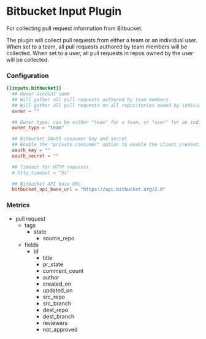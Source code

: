 # Bitbucket Input Plugin
For collecting pull request information from Bitbucket.

The plugin will collect pull requests from either a team or an individual user.
When set to a team, all pull requests authored by team members will be collected.
When set to a user, all pull requests in repos owned by the user will be collected.

### Configuration
```toml
[[inputs.bitbucket]]
  ## Owner account name
  ## Will gather all pull requests authored by team members
  ## Will gather all pull requests on all repositories owned by individual user
  owner = ""

  ## Owner type: can be either "team" for a team, or "user" for an individual user
  owner_type = "team"

  ## Bitbucket OAuth consumer key and secret
  ## Enable the "private consumer" option to enable the client_credentials grant type
  oauth_key = ""
  oauth_secret = ""

  ## Timeout for HTTP requests.
  # http_timeout = "5s"

  ## Bitbucket API base URL
  bitbucket_api_base_url = "https://api.bitbucket.org/2.0"
```

### Metrics
- pull request
  - tags
    - state
		- source_repo
  - fields
    - id
		- title
		- pr_state
		- comment_count
		- author
		- created_on
		- updated_on
		- src_repo
		- src_branch
		- dest_repo
		- dest_branch
		- reviewers
		- not_approved